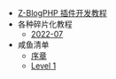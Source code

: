 - [Z-BlogPHP 插件开发教程](README.md)
- 各种碎片化教程
    - [2022-07](book-tips/2022-07.md)
- 咸鱼清单
    - [序章](book-GesF/Prologue.md)
    - [Level 1](book-GesF/Level-1.md)